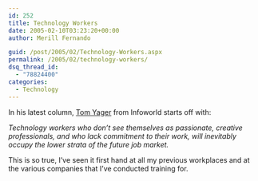 ```yaml
---
id: 252
title: Technology Workers
date: 2005-02-10T03:23:20+00:00
author: Merill Fernando

guid: /post/2005/02/Technology-Workers.aspx
permalink: /2005/02/technology-workers/
dsq_thread_id:
  - "78824400"
categories:
  - Technology
---
```

<p>In his latest column, <a href="http://weblog.infoworld.com/yager/">Tom Yager</a> from Infoworld starts off with:&nbsp;</p>
<p><em>Technology workers who don&rsquo;t see themselves as passionate, creative professionals, and who lack commitment to their work, will inevitably occupy the lower strata of the future job market. </em></p>
<p>This is so true, I&rsquo;ve seen it first hand at all my previous workplaces and at the various companies that I&rsquo;ve conducted training for.</p>